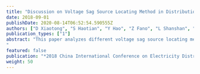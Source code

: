 ```yaml
---
title: "Discussion on Voltage Sag Source Locating Method in Distribution Network"
date: 2018-09-01
publishDate: 2020-08-14T06:52:54.590555Z
authors: ["D Xiaotong", "S Haotian", "Y Hao", "Z Fano", "L Shanshan", "Z Jun", "W Xinxiang", "L Yongheng"]
publication_types: ["1"]
abstract: "This paper analyzes different voltage sag source locating methods based on different monitoring devices, including the methods for fault source tracing based on power quality monitoring device, and the fault source locating method based on voltage sag monitoring device. This analysis would be a guide for monitoring device allocation. In particular, a clear summary of the steps of different positioning methods is performed. On this basis, the necessary grid network topology and sag information for different locating methods are further elaborated. At the same time, different locating methods are compared in terms of fault tolerance, accuracy, and rapidity. Finally, prospects of future work are given.
"
featured: false
publication: "*2018 China International Conference on Electricity Distribution (CICED)*"
weight: 50
---
```



